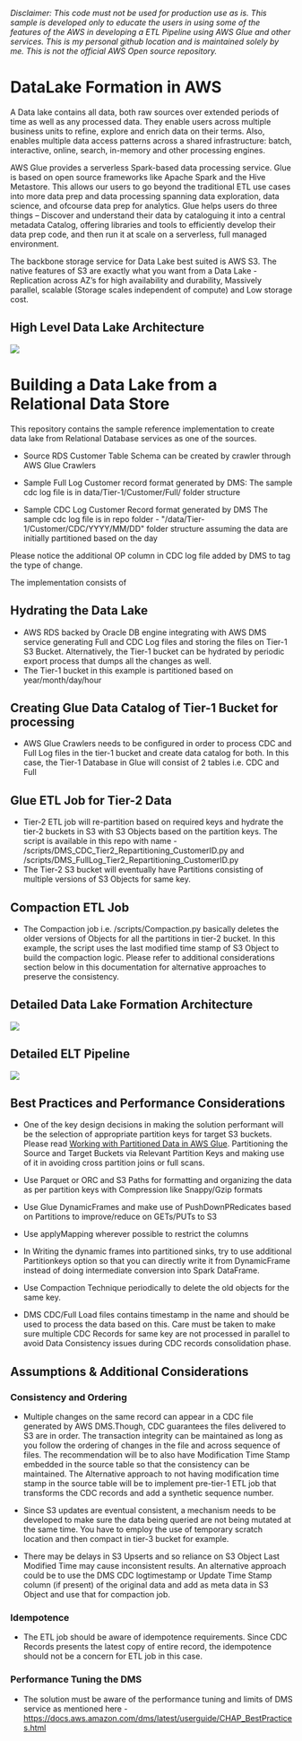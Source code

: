 *Disclaimer: This code must not be used for production use as is. This sample is developed only to educate the users in using some of the features of the AWS in developing a ETL Pipeline using AWS Glue and other services. This is my personal github location and is maintained solely by me.
This is not the official AWS Open source repository.*

# DataLake Formation in AWS

A Data lake contains all data, both raw sources over extended periods of time as well as any processed data. They enable users across multiple business units to refine, explore and enrich data on their terms. Also, enables multiple data access patterns across a shared infrastructure: batch, interactive, online, search, in-memory and other processing engines.

AWS Glue provides a serverless Spark-based data processing service. Glue is based on open source frameworks like Apache Spark and the Hive Metastore. This allows our users to go beyond the traditional ETL use cases into more data prep and data processing spanning data exploration, data science, and ofcourse data prep for analytics. 
Glue helps users do three things – Discover and understand their data by cataloguing it into a central metadata Catalog, offering libraries and tools to efficiently develop their data prep code, and then run it at scale on a serverless, full managed environment. 

The backbone storage service for Data Lake best suited is AWS S3. The native features of S3 are exactly what you want from a Data Lake - Replication across AZ’s for high availability and durability, Massively parallel, scalable (Storage scales independent of compute) and Low storage cost.

## High Level Data Lake Architecture

![](https://github.com/dhawalkp/datalake/blob/master/High_Level_architecture_DataLake.png)

# Building a Data Lake from a Relational Data Store

This repository contains the sample reference implementation to create data lake from Relational Database services as one of the sources.

* Source RDS Customer Table Schema can be created by crawler through AWS Glue Crawlers

* Sample Full Log Customer record format generated by DMS:
The sample cdc log file is in data/Tier-1/Customer/Full/ folder structure 


* Sample CDC Log Customer Record format generated by DMS 
The sample cdc log file is in repo folder - "/data/Tier-1/Customer/CDC/YYYY/MM/DD" folder structure assuming the data are initially partitioned based on the day


Please notice the additional OP column in CDC log file added by DMS to tag the type of change.

The implementation consists of 
## Hydrating the Data Lake
* AWS RDS backed by Oracle DB engine integrating with AWS DMS service generating Full and CDC Log files and storing the files on Tier-1 S3 Bucket. Alternatively, the Tier-1 bucket can be hydrated by periodic export process that dumps all the changes as well.
* The Tier-1 bucket in this example is partitioned based on year/month/day/hour
## Creating Glue Data Catalog of Tier-1 Bucket for processing
* AWS Glue Crawlers needs to be configured in order to process CDC and Full Log files in the tier-1 bucket and create data catalog for both. In this case, the Tier-1 Database in Glue will consist of 2 tables i.e. CDC and Full

## Glue ETL Job for Tier-2 Data
* Tier-2 ETL job will re-partition based on required keys and hydrate the tier-2 buckets in S3 with S3 Objects based on the partition keys. The script is available in this repo with name - /scripts/DMS_CDC_Tier2_Repartitioning_CustomerID.py and /scripts/DMS_FullLog_Tier2_Repartitioning_CustomerID.py
* The Tier-2 S3 bucket will eventually have Partitions consisting of multiple versions of S3 Objects for same key.

## Compaction ETL Job
* The Compaction job i.e. /scripts/Compaction.py basically deletes the older versions of Objects for all the partitions in tier-2 bucket. In this example, the script uses the last modified time stamp of S3 Object to build the compaction logic. Please refer to additional considerations section below in this documentation for alternative approaches to preserve the consistency.


## Detailed Data Lake Formation Architecture

![](https://github.com/dhawalkp/datalake/blob/master/Data_Pipeline_Architecture.png)

## Detailed ELT Pipeline 

![](https://github.com/dhawalkp/datalake/blob/master/Compaction.png)

## Best Practices and Performance Considerations
* One of the key design decisions in making the solution performant will be the selection of appropriate partition keys for target S3 buckets. Please read [Working with Partitioned Data in AWS Glue](https://aws.amazon.com/blogs/big-data/work-with-partitioned-data-in-aws-glue/). Partitioning the Source and Target Buckets via Relevant Partition Keys and making use of it in avoiding cross partition joins or full scans.

* Use Parquet or ORC and S3 Paths for formatting and organizing the data as per partition keys with Compression like Snappy/Gzip formats
* Use Glue DynamicFrames and make use of PushDownPRedicates based on Partitions to improve/reduce on GETs/PUTs to S3
* Use applyMapping wherever possible to restrict the columns
* In Writing the dynamic frames into partitioned sinks, try to use additional Partitionkeys option so that you can directly write it from DynamicFrame instead of doing intermediate conversion into Spark DataFrame.
* Use Compaction Technique periodically to delete the old objects for the same key.
* DMS CDC/Full Load files contains timestamp in the name and should be used to process the data based on this. Care must be taken to make sure multiple CDC Records for same key are not processed in parallel to avoid Data Consistency issues during CDC records consolidation phase.

## Assumptions & Additional Considerations

### Consistency and Ordering
* Multiple changes on the same record can appear in a CDC file generated by AWS DMS.Though, CDC guarantees the files delivered to S3 are in order. The transaction integrity can be maintained as long as you follow the ordering of changes in the file and across sequence of files. The recommendation will be to also have Modification Time Stamp embedded in the source table so that the consistency can be maintained. The Alternative approach to not having modification time stamp in the source table will be to implement pre-tier-1 ETL job that transforms the CDC records and add a synthetic sequence number.

* Since S3 updates are eventual consistent, a mechanism needs to be developed to make sure the data being queried are not being mutated at the same time. You have to employ the use of temporary scratch location and then compact in tier-3 bucket for example.
* There may be delays in S3 Upserts and so reliance on S3 Object Last Modified Time may cause inconsistent results. An alternative approach could be to use the DMS CDC logtimestamp or Update Time Stamp column (if present) of the original data and add as meta data in S3 Object and use that for compaction job.
### Idempotence

* The ETL job should be aware of idempotence requirements. Since CDC Records presents the latest copy of entire record, the idempotence should not be a concern for ETL job in this case.
### Performance Tuning the DMS

* The solution must be aware of the performance tuning and limits of DMS service as mentioned here -https://docs.aws.amazon.com/dms/latest/userguide/CHAP_BestPractices.html

